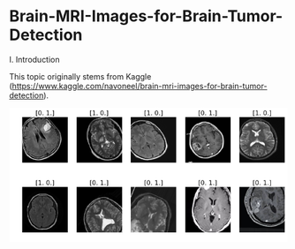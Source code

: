 # Brain-MRI-Images-for-Brain-Tumor-Detection

I. Introduction

This topic originally stems from Kaggle (https://www.kaggle.com/navoneel/brain-mri-images-for-brain-tumor-detection).

![alt text](https://raw.githubusercontent.com/FelixBra/Brain-MRI-Images-for-Brain-Tumor-Detection/master/brain3.png)
